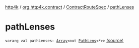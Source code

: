 [http4k](../../index.md) / [org.http4k.contract](../index.md) / [ContractRouteSpec](index.md) / [pathLenses](./path-lenses.md)

# pathLenses

`vararg val pathLenses: `[`Array`](https://kotlinlang.org/api/latest/jvm/stdlib/kotlin/-array/index.html)`<out `[`PathLens`](../../org.http4k.lens/-path-lens/index.md)`<*>>` [(source)](https://github.com/http4k/http4k/blob/master/http4k-contract/src/main/kotlin/org/http4k/contract/routeSpec.kt#L10)